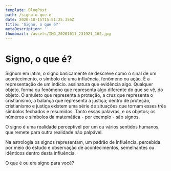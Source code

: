 ```yaml
---
template: BlogPost
path: /signo-o-que-e
date: 2020-10-15T15:51:25.356Z
title: 'Signo, o que é?'
metaDescription: ''
thumbnail: /assets/IMG_20201011_231921_162.jpg
---
```

# **Signo, o que é?**

Signum em latim, o signo basicamente se descreve como o sinal de um acontecimento, o símbolo de uma influência,  fenômeno ou ação. É a representação de um indício. assinatura que evidência algo. Qualquer objeto, forma ou fenômeno que representa algo diferente do que se vê, do objeto. O amuleto que representa a proteção, a cruz que representa o cristianismo, a balança que representa a justiça; dentro de proteção, cristianismo e justiça existem uma série de situações que tornam esses três símbolos fechados e resumidos. Tanto essas palavras, e os objetos; os números e símbolos da matemática - por exemplo - são signos. 

O signo é uma realidade perceptível por um ou vários sentidos humanos, que remete para outra realidade não palpável.

Na astrologia os signos representam, um padrão de influência, percebida por meio do estudo e observação de acontecimentos, semelhantes ou idênticos dentro desta influência.

O que é ou era signo para você?
